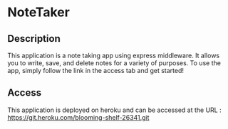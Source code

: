 # NoteTaker

## Description 

This application is a note taking app using express middleware. It allows you to write, save, and delete notes for a variety of purposes. To use the app, simply follow the link in the access tab and get started!


## Access
This application is deployed on heroku and can be accessed at the URL : https://git.heroku.com/blooming-shelf-26341.git



